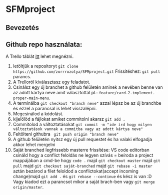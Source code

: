 # SFMproject

## Bevezetés

## Github repo használata:
A Trello táblát [itt](https://trello.com/b/n0FfYfjf/szoftver-fejleszt%C3%A9s) lehet megnézni. 
1. letöltjük a repositoryt ```git clone https://github.com/zorrrozotya/SFMproject.git``` Frissítéshez: ```git pull``` parancs.
2. A Trelloról kiválasztasz egy feladatot.
3. Csinálsz egy új branchet a github felületén aminek a nevében benne van az adott kártya neve amit választottál pl.: ```feature/card-2-implement-proper-main-menu```.
4. A terminálba ```git checkout "branch neve"``` azzal lépsz be az új branchbe és ezzel a parancsal is lehet visszalépni. 
5. Megcsinálod a kódolást.
6. kijelölöd a fájlokat amiket commitolni akarsz ```git add .```
7. Commitolod a változtatásokat ```git commit -m "ide írd hogy milyen változtatások vannak a commitba vagy az adott kártya neve"```
8. Feltölteni githubra ``` git push origin "branch neve"```
9. A github felületén nyitsz egy új pull requestet és ha valaki elfogadja akkor lehet mergelni
10. Saját branched legfrissebb masterre frissítése:
  VS code editorban csináld hogy a conflict feloldás ne legyen szívás = beíroda a project mappájában a cmd-be hogy ```code .``` majd ```git checkout master``` majd ```git pull``` majd ```git checkout saját-branched``` majd ```git rebase -i master``` aztán bezárod a filet feloldod a conflictokat(accept incoming change)majd ```git add .``` és ```git rebase --continue``` és kész is van :D  Vagy kiadod ezt a parancsot mikor a saját brach-ben vagy ```git merge origin/master```.
